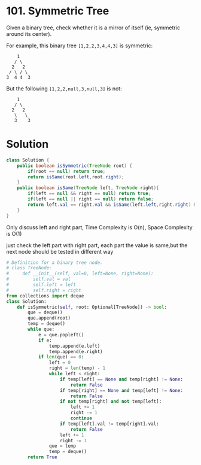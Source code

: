 # 101. Symmetric Tree

 Given a binary tree, check whether it is a mirror of itself (ie, symmetric around its center).

For example, this binary tree `[1,2,2,3,4,4,3]` is symmetric:

```
    1
   / \
  2   2
 / \ / \
3  4 4  3
```

But the following `[1,2,2,null,3,null,3]` is not:

```
    1
   / \
  2   2
   \   \
   3    3
```

#  Solution

```java
class Solution {
    public boolean isSymmetric(TreeNode root) {
        if(root == null) return true;
        return isSame(root.left,root.right);
    }
    public boolean isSame(TreeNode left, TreeNode right){
        if(left == null && right == null) return true;
        if(left == null || right == null) return false;
        return left.val == right.val && isSame(left.left,right.right) && isSame(left.right,right.left);
    }
}
```

Only discuss left and right part, Time Complexity is O(n), Space Complexity is O(1)

just check the left part with right part, each part the value is same,but the next node should be tested in different way

```python
# Definition for a binary tree node.
# class TreeNode:
#     def __init__(self, val=0, left=None, right=None):
#         self.val = val
#         self.left = left
#         self.right = right
from collections import deque
class Solution:
    def isSymmetric(self, root: Optional[TreeNode]) -> bool:
        que = deque()
        que.append(root)
        temp = deque()
        while que:
            e = que.popleft()
            if e:
                temp.append(e.left)
                temp.append(e.right)
            if len(que) == 0:
                left = 0
                right = len(temp) - 1
                while left < right:
                    if temp[left] == None and temp[right] != None:
                        return False
                    if temp[right] == None and temp[left] != None:
                        return False
                    if not temp[right] and not temp[left]:
                        left += 1
                        right -= 1
                        continue
                    if temp[left].val != temp[right].val:
                        return False
                    left += 1
                    right -= 1
                que = temp
                temp = deque()
        return True
                
```